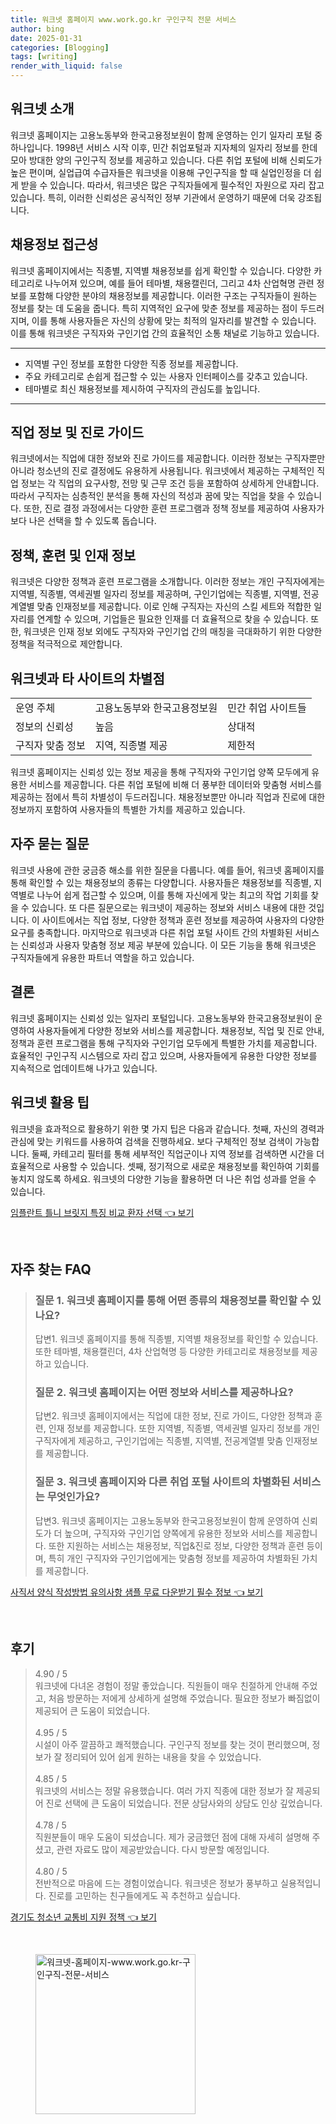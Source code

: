 ```yaml
---
title: 워크넷 홈페이지 www.work.go.kr 구인구직 전문 서비스
author: bing
date: 2025-01-31
categories: [Blogging]
tags: [writing]
render_with_liquid: false
---
```



<h2 id='워크넷_소개'>워크넷 소개</h2>

<p>워크넷 홈페이지는 고용노동부와 한국고용정보원이 함께 운영하는 인기 일자리 포털 중 하나입니다. 1998년 서비스 시작 이후, 민간 취업포털과 지자체의 일자리 정보를 한데 모아 방대한 양의 구인구직 정보를 제공하고 있습니다. 다른 취업 포털에 비해 신뢰도가 높은 편이며, 실업급여 수급자들은 워크넷을 이용해 구인구직을 할 때 실업인정을 더 쉽게 받을 수 있습니다. 따라서, 워크넷은 많은 구직자들에게 필수적인 자원으로 자리 잡고 있습니다. 특히, 이러한 신뢰성은 공식적인 정부 기관에서 운영하기 때문에 더욱 강조됩니다.</p>

<h2 id='채용정보_접근성'>채용정보 접근성</h2>

<p>워크넷 홈페이지에서는 직종별, 지역별 채용정보를 쉽게 확인할 수 있습니다. 다양한 카테고리로 나누어져 있으며, 예를 들어 테마별, 채용캘린더, 그리고 4차 산업혁명 관련 정보를 포함해 다양한 분야의 채용정보를 제공합니다. 이러한 구조는 구직자들이 원하는 정보를 찾는 데 도움을 줍니다. 특히 지역적인 요구에 맞춘 정보를 제공하는 점이 두드러지며, 이를 통해 사용자들은 자신의 상황에 맞는 최적의 일자리를 발견할 수 있습니다. 이를 통해 워크넷은 구직자와 구인기업 간의 효율적인 소통 채널로 기능하고 있습니다.</p>

<hr />

<ul>
    <li>지역별 구인 정보를 포함한 다양한 직종 정보를 제공합니다.</li>
    <li>주요 카테고리로 손쉽게 접근할 수 있는 사용자 인터페이스를 갖추고 있습니다.</li>
    <li>테마별로 최신 채용정보를 제시하여 구직자의 관심도를 높입니다.</li>
</ul>

<hr />

<h2 id='직업_정보_및_진로_가이드'>직업 정보 및 진로 가이드</h2>

<p>워크넷에서는 직업에 대한 정보와 진로 가이드를 제공합니다. 이러한 정보는 구직자뿐만 아니라 청소년의 진로 결정에도 유용하게 사용됩니다. 워크넷에서 제공하는 구체적인 직업 정보는 각 직업의 요구사항, 전망 및 근무 조건 등을 포함하여 상세하게 안내합니다. 따라서 구직자는 심층적인 분석을 통해 자신의 적성과 꿈에 맞는 직업을 찾을 수 있습니다. 또한, 진로 결정 과정에서는 다양한 훈련 프로그램과 정책 정보를 제공하여 사용자가 보다 나은 선택을 할 수 있도록 돕습니다.</p>

<h2 id='정책_훈련_및_인재_정보'>정책, 훈련 및 인재 정보</h2>

<p>워크넷은 다양한 정책과 훈련 프로그램을 소개합니다. 이러한 정보는 개인 구직자에게는 지역별, 직종별, 역세권별 일자리 정보를 제공하며, 구인기업에는 직종별, 지역별, 전공계열별 맞춤 인재정보를 제공합니다. 이로 인해 구직자는 자신의 스킬 세트와 적합한 일자리를 연계할 수 있으며, 기업들은 필요한 인재를 더 효율적으로 찾을 수 있습니다. 또한, 워크넷은 인재 정보 외에도 구직자와 구인기업 간의 매칭을 극대화하기 위한 다양한 정책을 적극적으로 제안합니다.</p>

<h2 id='워크넷과_타_사이트의_차별점'>워크넷과 타 사이트의 차별점</h2>

<table>
    <tr>
        <td>운영 주체</td>
        <td>고용노동부와 한국고용정보원</td>
        <td>민간 취업 사이트들</td>
    </tr>
    <tr>
        <td>정보의 신뢰성</td>
        <td>높음</td>
        <td>상대적</td>
    </tr>
    <tr>
        <td>구직자 맞춤 정보</td>
        <td>지역, 직종별 제공</td>
        <td>제한적</td>
    </tr>
</table>

<p>워크넷 홈페이지는 신뢰성 있는 정보 제공을 통해 구직자와 구인기업 양쪽 모두에게 유용한 서비스를 제공합니다. 다른 취업 포털에 비해 더 풍부한 데이터와 맞춤형 서비스를 제공하는 점에서 특히 차별성이 두드러집니다. 채용정보뿐만 아니라 직업과 진로에 대한 정보까지 포함하여 사용자들의 특별한 가치를 제공하고 있습니다.</p>

<h2 id='자주_묻는_질문'>자주 묻는 질문</h2>

<p>워크넷 사용에 관한 궁금증 해소를 위한 질문을 다룹니다. 예를 들어, 워크넷 홈페이지를 통해 확인할 수 있는 채용정보의 종류는 다양합니다. 사용자들은 채용정보를 직종별, 지역별로 나누어 쉽게 접근할 수 있으며, 이를 통해 자신에게 맞는 최고의 작업 기회를 찾을 수 있습니다. 또 다른 질문으로는 워크넷이 제공하는 정보와 서비스 내용에 대한 것입니다. 이 사이트에서는 직업 정보, 다양한 정책과 훈련 정보를 제공하여 사용자의 다양한 요구를 충족합니다. 마지막으로 워크넷과 다른 취업 포털 사이트 간의 차별화된 서비스는 신뢰성과 사용자 맞춤형 정보 제공 부분에 있습니다. 이 모든 기능을 통해 워크넷은 구직자들에게 유용한 파트너 역할을 하고 있습니다.</p>

<h2 id='결론'>결론</h2>

<p>워크넷 홈페이지는 신뢰성 있는 일자리 포털입니다. 고용노동부와 한국고용정보원이 운영하여 사용자들에게 다양한 정보와 서비스를 제공합니다. 채용정보, 직업 및 진로 안내, 정책과 훈련 프로그램을 통해 구직자와 구인기업 모두에게 특별한 가치를 제공합니다. 효율적인 구인구직 시스템으로 자리 잡고 있으며, 사용자들에게 유용한 다양한 정보를 지속적으로 업데이트해 나가고 있습니다.</p>

<h2 id='워크넷_활용_팁'>워크넷 활용 팁</h2>

<p>워크넷을 효과적으로 활용하기 위한 몇 가지 팁은 다음과 같습니다. 첫째, 자신의 경력과 관심에 맞는 키워드를 사용하여 검색을 진행하세요. 보다 구체적인 정보 검색이 가능합니다. 둘째, 카테고리 필터를 통해 세부적인 직업군이나 지역 정보를 검색하면 시간을 더 효율적으로 사용할 수 있습니다. 셋째, 정기적으로 새로운 채용정보를 확인하여 기회를 놓치지 않도록 하세요. 워크넷의 다양한 기능을 활용하면 더 나은 취업 성과를 얻을 수 있습니다.</p>


<p><a class="click-button" title="임플란트 틀니 브릿지 특징 비교 환자 선택" href="https://blackassets.github.io/posts/%EC%9E%84%ED%94%8C%EB%9E%80%ED%8A%B8-%ED%8B%80%EB%8B%88-%EB%B8%8C%EB%A6%BF%EC%A7%80-%ED%8A%B9%EC%A7%95-%EB%B9%84%EA%B5%90-%ED%99%98%EC%9E%90-%EC%84%A0%ED%83%9D/" rel="dofollow">임플란트 틀니 브릿지 특징 비교 환자 선택 👈 보기</a></p><br>
<h2 id='자주_찾는_FAQ'>자주 찾는 FAQ</h2>
<div itemscope="" itemtype="https://schema.org/FAQPage"> 
<blockquote> 
<div itemscope="" itemprop="mainEntity" itemtype="https://schema.org/Question"> 
<h3 itemprop="name">질문 1. 워크넷 홈페이지를 통해 어떤 종류의 채용정보를 확인할 수 있나요?</h3> 
<div itemscope="" itemprop="acceptedAnswer" itemtype="https://schema.org/Answer"> 
<span itemprop="text"> 
<p>답변1. 워크넷 홈페이지를 통해 직종별, 지역별 채용정보를 확인할 수 있습니다. 또한 테마별, 채용캘린더, 4차 산업혁명 등 다양한 카테고리로 채용정보를 제공하고 있습니다.</p> 
</span> 
</div> 
</div> 
<div itemscope="" itemprop="mainEntity" itemtype="https://schema.org/Question"> 
<h3 itemprop="name">질문 2. 워크넷 홈페이지는 어떤 정보와 서비스를 제공하나요?</h3> 
<div itemscope="" itemprop="acceptedAnswer" itemtype="https://schema.org/Answer"> 
<span itemprop="text"> 
<p>답변2. 워크넷 홈페이지에서는 직업에 대한 정보, 진로 가이드, 다양한 정책과 훈련, 인재 정보를 제공합니다. 또한 지역별, 직종별, 역세권별 일자리 정보를 개인 구직자에게 제공하고, 구인기업에는 직종별, 지역별, 전공계열별 맞춤 인재정보를 제공합니다.</p> 
</span> 
</div> 
</div> 
<div itemscope="" itemprop="mainEntity" itemtype="https://schema.org/Question"> 
<h3 itemprop="name">질문 3. 워크넷 홈페이지와 다른 취업 포털 사이트의 차별화된 서비스는 무엇인가요?</h3> 
<div itemscope="" itemprop="acceptedAnswer" itemtype="https://schema.org/Answer"> 
<span itemprop="text"> 
<p>답변3. 워크넷 홈페이지는 고용노동부와 한국고용정보원이 함께 운영하여 신뢰도가 더 높으며, 구직자와 구인기업 양쪽에게 유용한 정보와 서비스를 제공합니다. 또한 지원하는 서비스는 채용정보, 직업&진로 정보, 다양한 정책과 훈련 등이며, 특히 개인 구직자와 구인기업에게는 맞춤형 정보를 제공하여 차별화된 가치를 제공합니다.</p> 
</span> 
</div> 
</div> 
</blockquote> 
</div>
<p><a class="click-button" title="사직서 양식 작성방법 유의사항 샘플 무료 다운받기 필수 정보" href="https://blackassets.github.io/posts/%EC%82%AC%EC%A7%81%EC%84%9C-%EC%96%91%EC%8B%9D-%EC%9E%91%EC%84%B1%EB%B0%A9%EB%B2%95-%EC%9C%A0%EC%9D%98%EC%82%AC%ED%95%AD-%EC%83%98%ED%94%8C-%EB%AC%B4%EB%A3%8C-%EB%8B%A4%EC%9A%B4%EB%B0%9B%EA%B8%B0-%ED%95%84%EC%88%98-%EC%A0%95%EB%B3%B4/" rel="dofollow">사직서 양식 작성방법 유의사항 샘플 무료 다운받기 필수 정보 👈 보기</a></p><br>
<h2 id='후기'>후기</h2>
<div itemscope itemtype="https://schema.org/Product">
  <blockquote>
  <div itemprop="review" itemscope itemtype="https://schema.org/Review">
      <div itemprop="reviewRating" itemscope itemtype="https://schema.org/Rating"> <span itemprop="ratingValue">4.90</span> / <span itemprop="bestRating">5</span> </div>
      <span itemprop="reviewBody">워크넷에 다녀온 경험이 정말 좋았습니다. 직원들이 매우 친절하게 안내해 주었고, 처음 방문하는 저에게 상세하게 설명해 주었습니다. 필요한 정보가 빠짐없이 제공되어 큰 도움이 되었습니다.</span>
  </div>
  <br>
  <div itemprop="review" itemscope itemtype="https://schema.org/Review">
      <div itemprop="reviewRating" itemscope itemtype="https://schema.org/Rating"> <span itemprop="ratingValue">4.95</span> / <span itemprop="bestRating">5</span> </div>
      <span itemprop="reviewBody">시설이 아주 깔끔하고 쾌적했습니다. 구인구직 정보를 찾는 것이 편리했으며, 정보가 잘 정리되어 있어 쉽게 원하는 내용을 찾을 수 있었습니다.</span>
  </div>
  <br>
  <div itemprop="review" itemscope itemtype="https://schema.org/Review">
      <div itemprop="reviewRating" itemscope itemtype="https://schema.org/Rating"> <span itemprop="ratingValue">4.85</span> / <span itemprop="bestRating">5</span> </div>
      <span itemprop="reviewBody">워크넷의 서비스는 정말 유용했습니다. 여러 가지 직종에 대한 정보가 잘 제공되어 진로 선택에 큰 도움이 되었습니다. 전문 상담사와의 상담도 인상 깊었습니다.</span>
  </div>
  <br>
  <div itemprop="review" itemscope itemtype="https://schema.org/Review">
      <div itemprop="reviewRating" itemscope itemtype="https://schema.org/Rating"> <span itemprop="ratingValue">4.78</span> / <span itemprop="bestRating">5</span> </div>
      <span itemprop="reviewBody">직원분들이 매우 도움이 되셨습니다. 제가 궁금했던 점에 대해 자세히 설명해 주셨고, 관련 자료도 많이 제공받았습니다. 다시 방문할 예정입니다.</span>
  </div>
  <br>
  <div itemprop="review" itemscope itemtype="https://schema.org/Review">
      <div itemprop="reviewRating" itemscope itemtype="https://schema.org/Rating"> <span itemprop="ratingValue">4.80</span> / <span itemprop="bestRating">5</span> </div>
      <span itemprop="reviewBody">전반적으로 마음에 드는 경험이었습니다. 워크넷은 정보가 풍부하고 실용적입니다. 진로를 고민하는 친구들에게도 꼭 추천하고 싶습니다.</span>
  </div>
  </blockquote>
</div>
<p><a class="click-button" title="경기도 청소년 교통비 지원 정책" href="https://blackassets.github.io/posts/%EA%B2%BD%EA%B8%B0%EB%8F%84-%EC%B2%AD%EC%86%8C%EB%85%84-%EA%B5%90%ED%86%B5%EB%B9%84-%EC%A7%80%EC%9B%90-%EC%A0%95%EC%B1%85/" rel="dofollow">경기도 청소년 교통비 지원 정책 👈 보기</a></p><br>
<figure class="image"><img src="https://blackassets.github.io/assets/img/thumbnail/워크넷-홈페이지-www.work.go.kr-구인구직-전문-서비스.webp" alt="워크넷-홈페이지-www.work.go.kr-구인구직-전문-서비스" width="256" height="256"></figure>